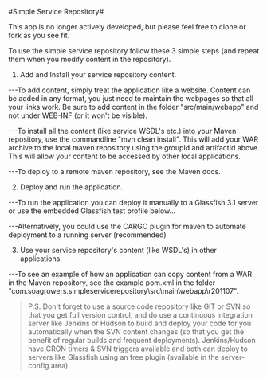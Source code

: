 #Simple Service Repository#

This app is no longer actively developed, but please feel free to clone or fork as you see fit.

To use the simple service repository follow these 3 simple steps (and repeat them when you modify content in the repository). 

1. Add and Install your service repository content.

---To add content, simply treat the application like a website. Content can be added in any format, you just need to maintain the webpages so that all your links work. Be sure to add content in the folder "src/main/webapp" and not under WEB-INF (or it won't be visible). 

---To install all the content (like service WSDL's etc.) into your Maven repository, use the commandline "mvn clean install". This will add your WAR archive to the local maven repository using the groupId and artifactId above. This will allow your content to be accessed by other local applications.

---To deploy to a remote maven repository, see the Maven docs.

2. Deploy and run the application.

---To run the application you can deploy it manually to a Glassfish 3.1 server or use the embedded Glassfish test profile below...

---Alternatively, you could use the CARGO plugin for maven to automate deployment to a running server (recommended)

3. Use your service repository's content (like WSDL's) in other applications.

---To see an example of how an application can copy content from a WAR in the Maven repository, see the example pom.xml in the folder "com.soagrowers.simpleservicerepository\src\main\webapp\r201107".

> P.S. Don't forget to use a source code repository like GIT or SVN so that you get full version control, and do use a continuous integration server like Jenkins or Hudson to build and deploy your code for you automatically when the SVN content changes (so that you get the benefit of regular builds and frequent deployments). Jenkins/Hudson have CRON timers & SVN triggers available and both can deploy to servers like Glassfish using an free plugin (available in the server-config area).